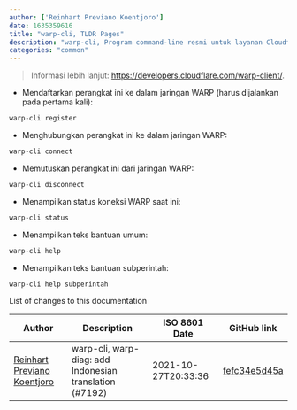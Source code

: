 ```yaml
---
author: ['Reinhart Previano Koentjoro']
date: 1635359616
title: "warp-cli, TLDR Pages"
description: "warp-cli, Program command-line resmi untuk layanan Cloudflare WARP."
categories: "common"
---
```

> Informasi lebih lanjut: <https://developers.cloudflare.com/warp-client/>.

- Mendaftarkan perangkat ini ke dalam jaringan WARP (harus dijalankan pada pertama kali):

```bash
warp-cli register
```

- Menghubungkan perangkat ini ke dalam jaringan WARP:

```bash
warp-cli connect
```

- Memutuskan perangkat ini dari jaringan WARP:

```bash
warp-cli disconnect
```

- Menampilkan status koneksi WARP saat ini:

```bash
warp-cli status
```

- Menampilkan teks bantuan umum:

```bash
warp-cli help
```

- Menampilkan teks bantuan subperintah:

```bash
warp-cli help subperintah
```
List of changes to this documentation


Author | Description | ISO 8601 Date | GitHub link
------|-----|-----|-----
[Reinhart Previano Koentjoro](mailto:reinhart_previano@yahoo.com) | warp-cli, warp-diag: add Indonesian translation (#7192) | 2021-10-27T20:33:36 | [fefc34e5d45a](https://github.com/tldr-pages/tldr/commit/fefc34e5d45a0feaa9464381540d4ffe1189605c)


